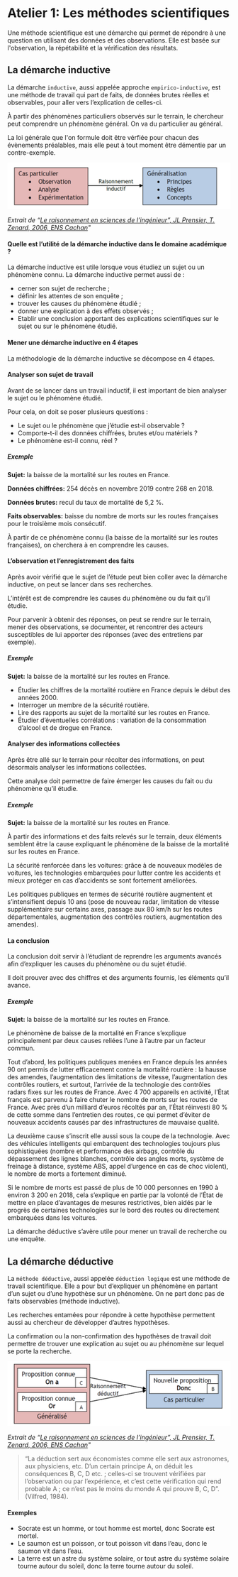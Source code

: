 # Atelier 1: Les méthodes scientifiques

Une méthode scientifique est une démarche qui permet de répondre à une question en utilisant des données et des observations. Elle est basée sur l'observation, la répétabilité et la vérification des résultats.

## La démarche inductive

La démarche `inductive`, aussi appelée approche `empirico-inductive`, est une méthode de travail qui part de faits, de données brutes réelles et observables, pour aller vers l’explication de celles-ci.

À partir des phénomènes particuliers observés sur le terrain, le chercheur peut comprendre un phénomène général. On va du particulier au général.

La loi générale que l'on formule doit être vérfiée pour chacun des évènements préalables, mais elle peut à tout moment être démentie par un contre-exemple.

![Schema Inductive](images/schema_inductive.png)

*Extrait de “[Le raisonnement en sciences de l’ingénieur”, JL Prensier, T. Zenard, 2006, ENS Cachan](https://eduscol.education.fr/sti/sites/eduscol.education.fr.sti/files/ressources/pedagogiques/6217/6217-le-raisonnement-en-sciences-de-lingenieur-ens.pdf)"*

#### Quelle est l’utilité de la démarche inductive dans le domaine académique ?

La démarche inductive est utile lorsque vous étudiez un sujet ou un phénomène connu. La démarche inductive permet aussi de :

- cerner son sujet de recherche ;
- définir les attentes de son enquête ;
- trouver les causes du phénomène étudié ;
- donner une explication à des effets observés ;
- Etablir une conclusion apportant des explications scientifiques sur le sujet ou sur le phénomène étudié.

#### Mener une démarche inductive en 4 étapes

La méthodologie de la démarche inductive se décompose en 4 étapes.

#### Analyser son sujet de travail

Avant de se lancer dans un travail inductif, il est important de bien analyser le sujet ou le phénomène étudié.

Pour cela, on doit se poser plusieurs questions :

- Le sujet ou le phénomène que j’étudie est-il observable ?
- Comporte-t-il des données chiffrées, brutes et/ou matériels ?
- Le phénomène est-il connu, réel ?



<div class="exemple_atelier">

##### Exemple

**Sujet:** la baisse de la mortalité sur les routes en France.

**Données chiffrées:** 254 décès en novembre 2019 contre 268 en 2018.

**Données brutes:** recul du taux de mortalité de 5,2 %.

**Faits observables:** baisse du nombre de morts sur les routes françaises
    pour le troisième mois consécutif.

À partir de ce phénomène connu (la baisse de la mortalité
    sur les routes françaises), on cherchera à en comprendre les causes.

</div>

#### L’observation et l’enregistrement des faits

Après avoir vérifié que le sujet de l’étude peut bien coller avec la démarche inductive, on peut se lancer dans ses recherches.

L’intérêt est de comprendre les causes du phénomène ou du fait qu’il étudie.

Pour parvenir à obtenir des réponses, on peut se rendre sur le terrain, mener des observations, se documenter, et rencontrer des acteurs susceptibles de lui apporter des réponses (avec des entretiens par exemple).

<div class="exemple_atelier">

##### Exemple

**Sujet:** la baisse de la mortalité sur les routes en France.

- Étudier les chiffres de la mortalité routière en France depuis le début des années 2000.
- Interroger un membre de la sécurité routière.
- Lire des rapports au sujet de la mortalité sur les routes en France.
- Étudier d’éventuelles corrélations : variation de la consommation d’alcool et de drogue en France.

</div>

#### Analyser des informations collectées

Après être allé sur le terrain pour récolter des informations, on peut désormais analyser les informations collectées.

Cette analyse doit permettre de faire émerger les causes du fait ou du phénomène qu’il étudie.

<div class="exemple_atelier">

##### Exemple

**Sujet:** la baisse de la mortalité sur les routes en France.

À partir des informations et des faits relevés sur le terrain, deux éléments semblent être la cause expliquant le phénomène de la baisse de la mortalité sur les routes en France.

La sécurité renforcée dans les voitures: grâce à de nouveaux modèles de voitures, les technologies embarquées pour lutter contre les accidents et mieux protéger en cas d’accidents se sont fortement améliorées.

Les politiques publiques en termes de sécurité routière augmentent et s’intensifient depuis 10 ans (pose de nouveau radar, limitation de vitesse supplémentaire sur certains axes, passage aux 80 km/h sur les routes départementales, augmentation des contrôles routiers, augmentation des amendes).

</div>

#### La conclusion

La conclusion doit servir à l’étudiant de reprendre les arguments avancés afin d’expliquer les causes du phénomène ou du sujet étudié.

Il doit prouver avec des chiffres et des arguments fournis, les éléments qu’il avance.

<div class="exemple_atelier">

##### Exemple

**Sujet:** la baisse de la mortalité sur les routes en France.

Le phénomène de baisse de la mortalité en France s’explique principalement par deux causes reliées l’une à l’autre par un facteur commun.

Tout d’abord, les politiques publiques menées en France depuis les années 90 ont permis de lutter efficacement contre la mortalité routière : la hausse des amendes, l’augmentation des limitations de vitesse, l’augmentation des contrôles routiers, et surtout, l’arrivée de la technologie des contrôles radars fixes sur les routes de France. Avec 4 700 appareils en activité, l’État français est parvenu à faire chuter le nombre de morts sur les routes de France. Avec près d’un milliard d’euros récoltés par an, l’État réinvesti 80 % de cette somme dans l’entretien des routes, ce qui permet d’éviter de nouveaux accidents causés par des infrastructures de mauvaise qualité.

La deuxième cause s’inscrit elle aussi sous la coupe de la technologie. Avec des véhicules intelligents qui embarquent des technologies toujours plus sophistiquées (nombre et performance des airbags, contrôle du dépassement des lignes blanches, contrôle des angles morts, système de freinage à distance, système ABS, appel d’urgence en cas de choc violent), le nombre de morts a fortement diminué.

Si le nombre de morts est passé de plus de 10 000 personnes en 1990 à environ 3 200 en 2018, cela s’explique en partie par la volonté de l’État de mettre en place d’avantages de mesures restrictives, bien aidés par le progrès de certaines technologies sur le bord des routes ou directement embarquées dans les voitures.

</div>

La démarche déductive s’avère utile pour mener un travail de recherche ou une enquête.

## La démarche déductive

La `méthode déductive`, aussi appelée `déduction logique` est une méthode de travail scientifique. Elle a pour but d’expliquer un phénomène en partant d’un sujet ou d’une hypothèse sur un phénomène. On ne part donc pas de faits observables (méthode inductive).

Les recherches entamées pour répondre à cette hypothèse permettent aussi au chercheur de développer d’autres hypothèses.

La confirmation ou la non-confirmation des hypothèses de travail doit permettre de trouver une explication au sujet ou au phénomène sur lequel se porte la recherche.

![Schema Deductif](images/schema_deductif.png)

*Extrait de “[Le raisonnement en sciences de l’ingénieur”, JL Prensier, T. Zenard, 2006, ENS Cachan](https://eduscol.education.fr/sti/sites/eduscol.education.fr.sti/files/ressources/pedagogiques/6217/6217-le-raisonnement-en-sciences-de-lingenieur-ens.pdf)"*

> “La déduction sert aux économistes comme elle sert aux astronomes, aux physiciens, etc.
 D’un certain principe A, on déduit les conséquences B, C, D etc. ; celles-ci se trouvent vérifiées par l’observation ou par l’expérience, et c’est cette vérification qui rend probable A ; ce n’est pas le moins du monde A qui prouve B, C, D”. (Vilfred, 1984).

#### Exemples

- Socrate est un homme, or tout homme est mortel, donc Socrate est mortel.
- Le saumon est un poisson, or tout poisson vit dans l’eau, donc le saumon vit dans l’eau.
- La terre est un astre du système solaire, or tout astre du système solaire tourne autour du soleil, donc la terre tourne autour du soleil.


